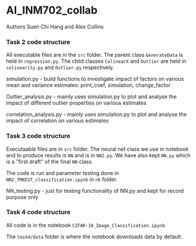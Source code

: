 # AI_INM702_collab

Authors Suen Chi Hang and Alex Collins

### Task 2 code structure

All executable files are in the `src` folder. The parent class `GenerateData` is held in `regression.py`. The child classes `ColinearX` and `Outlier` are held in `colinearity.py` and `Outlier.py` respectively. 

simulation.py - build functions to investigate impact of factors on various mean and variance estimates: print_coef, simulation, change_factor

Outlier_analysis.py - mainly uses simulation.py to plot and analyse the impact of different outlier properties on various estimates

correlation_analysis.py - mainly uses simulation.py to plot and analyse the impact of correlation on various estimates

### Task 3 code structure

Executaable files are in `src` folder. The neural net class we use in notebook and to produce results is `NN` and is in `NN2.py`. We have also kept `NN.py` which is a "first draft" of the final `NN` class.

The code is run and parameter testing done in `NN2_fMNIST_classification.ipynb` in `nb` folder.

NN_testing.py - just for testing functionality of NN.py and kept for record purpose only



### Task 4 code structure

All code is in the notebook `CIFAR-10_Image_Classification.ipynb`. 

The `task4/data` folder is where the notebook downloads data by default.
